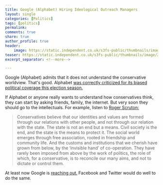 ```yaml
---
title: Google (Alphabet) Hiring Ideological Outreach Managers
layout: single
categories: [Politics]
tags: [politics]
permalink: 
comments: true
share: true
author_profile: true
header:
    image: https://static.independent.co.uk/s3fs-public/thumbnails/image/2014/05/22/14/rexfeatures_1697538w.jpg
teaser: https://static.independent.co.uk/s3fs-public/thumbnails/image/2014/05/22/14/rexfeatures_1697538w.jpg
excerpt_separator: <!--more-->

---
```


Google (Alphabet) admits that it does not understand the conservative worldview. That's good. Alphabet [was correctly criticized for its biased political coverage this election season.](http://www.slate.com/articles/technology/future_tense/2016/06/how_the_google_issue_guide_on_candidates_is_biased.html) 

If Alphabet or anyone really wants to understand how conservatives think, they can start by asking friends, family, the internet. But very soon they should go to the intellectuals. For example, listen to [Roger Scruton:](http://www.rogerscruton.com/articles/2-books/26-a-political-philosophy-arguments-for-conservatism.html) 

>Conservatives believe that our identities and values are formed through our relations with other people, and not through our relation with the state. The state is not an end but a means. Civil society is the end, and the state is the means to protect it. The social world emerges through free association, rooted in friendship and community life. And the customs and institutions that we cherish have grown from below, by the ‘invisible hand’ of co-operation. They have rarely been imposed from above by the work of politics, the role of which, for a conservative, is to reconcile our many aims, and not to dictate or control them.


At least now Google is [reaching out.](https://www.bloomberg.com/news/articles/2016-12-05/google-looks-for-conservative-outreach-director-after-trump-election-win) Facebook and Twitter would do well to do the same. 
